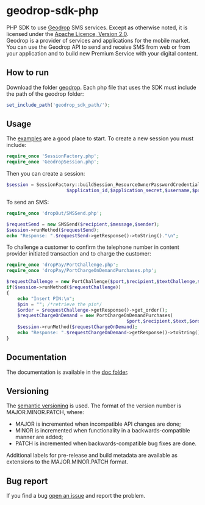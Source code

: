 geodrop-sdk-php
===============

PHP SDK to use [Geodrop](https://geodrop.com/) SMS services. Except as otherwise noted, it is licensed under the [Apache Licence, Version 2.0](http://www.apache.org/licenses/LICENSE-2.0.html).  
Geodrop is a provider of services and applications for the mobile market. You can use the Geodrop API to send and receive SMS from web or from your application and to build new Premium Service with your digital content.

How to run
-----
Download the folder [geodrop](https://github.com/geodrop/geodrop-sdk-php/tree/master/geodrop). 
Each php file that uses the SDK must include the path of the geodrop folder:
```php
set_include_path('geodrop_sdk_path/');
```

Usage
-----
The [examples](https://github.com/geodrop/geodrop-sdk-php/tree/master/examples) are a good place to start.
To create a new session you must include:
```php
require_once 'SessionFactory.php';
require_once 'GeodropSession.php';
```
Then you can create a session:
```php
$session = SessionFactory::buildSession_ResourceOwnerPasswordCredentials(
                      $application_id,$application_secret,$username,$password);
```
To send an SMS:
```php
require_once 'dropOut/SMSSend.php';

$requestSend = new SMSSend($recipient,$message,$sender);
$session->runMethod($requestSend);
echo "Response: ".$requestSend->getResponse()->toString()."\n";
```
To challenge a customer to confirm the telephone number in content provider initiated transaction
and to charge the customer:

```php
require_once 'dropPay/PortChallenge.php';
require_once 'dropPay/PortChargeOnDemandPurchases.php';

$requestChallenge = new PortChallenge($port,$recipient,$textChallenge,$custom);
if($session->runMethod($requestChallenge))
{
    echo "Insert PIN:\n";
    $pin = ""; /*retrieve the pin*/
    $order = $requestChallenge->getResponse()->get_order();
    $requestChargeOnDemand = new PortChargeOnDemandPurchases(
                                            $port,$recipient,$text,$order,$pin);
    $session->runMethod($requestChargeOnDemand);
    echo "Response: ".$requestChargeOnDemand->getResponse()->toString()."\n";
}
```

Documentation
-----
The documentation is available in the [doc folder](https://github.com/geodrop/geodrop-sdk-php/tree/master/doc).

Versioning
-----
The [semantic versioning](http://semver.org/) is used.
The format of the version number is MAJOR.MINOR.PATCH, where:
* MAJOR is incremented when incompatible API changes are done;
* MINOR is incremented when functionality in a backwards-compatible manner are added;
* PATCH is incremented when backwards-compatible bug fixes are done.  

Additional labels for pre-release and build metadata are available as extensions to the MAJOR.MINOR.PATCH format.  

Bug report
-----
If you find a bug [open an issue](https://github.com/geodrop/geodrop-sdk-php/issues) and report the problem.
